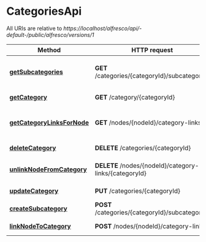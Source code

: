 # CategoriesApi

All URIs are relative to *https://localhost/alfresco/api/-default-/public/alfresco/versions/1*

Method | HTTP request | Description
------------- | ------------- | -------------
[**getSubcategories**](CategoriesApi.md#getSubcategories) | **GET** /categories/{categoryId}/subcategories | List of subcategories within category
[**getCategory**](CategoriesApi.md#getCategory) | **GET** /category/{categoryId} | Get a category
[**getCategoryLinksForNode**](CategoriesApi.md#getCategoryLinksForNode) | **GET** /nodes/{nodeId}/category-links | List of categories that node is assigned to
[**deleteCategory**](CategoriesApi.md#deleteCategory) | **DELETE** /categories/{categoryId} | Deletes the category
[**unlinkNodeFromCategory**](CategoriesApi.md#unlinkNodeFromCategory) | **DELETE** /nodes/{nodeId}/category-links/{categoryId} | Unassign a node from category
[**updateCategory**](CategoriesApi.md#updateCategory) | **PUT** /categories/{categoryId} | Update a category
[**createSubcategory**](CategoriesApi.md#createSubcategory) | **POST** /categories/{categoryId}/subcategories | Creates a category
[**linkNodeToCategory**](CategoriesApi.md#linkNodeToCategory) | **POST** /nodes/{nodeId}/category-links | Assign a node to a category